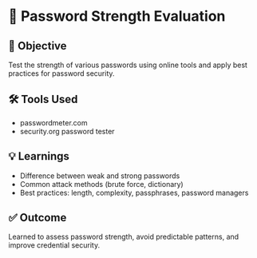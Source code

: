 #  🔐 Password Strength Evaluation

## 🎯 Objective
Test the strength of various passwords using online tools and apply best practices for password security.

## 🛠 Tools Used
- passwordmeter.com
- security.org password tester

## 💡 Learnings
- Difference between weak and strong passwords
- Common attack methods (brute force, dictionary)
- Best practices: length, complexity, passphrases, password managers

## ✅ Outcome
Learned to assess password strength, avoid predictable patterns, and improve credential security.
